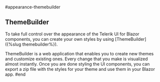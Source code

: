 #appearance-themebuilder

## ThemeBuilder

To take full control over the appearance of the Telerik UI for Blazor components, you can create your own styles by using [ThemeBuilder]({%slug themebuilder%}).

ThemeBuilder is a web application that enables you to create new themes and customize existing ones. Every change that you make is visualized almost instantly. Once you are done styling the UI components, you can export a zip file with the styles for your theme and use them in your Blazor app.
#end